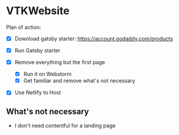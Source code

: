 # VTKWebsite
Plan of action: 
- [x] Download gatsby starter: https://account.godaddy.com/products
- [x] Run Gatsby starter
- [x] Remove everything but the first page
  - [x] Run it on Webstorm
  - [x] Get familiar and remove what's not necessary
- [x] Use Netlify to Host


## What's not necessary
- I don't need contentful for a landing page
